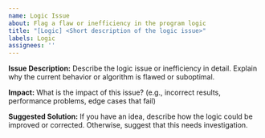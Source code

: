 ```yaml
---
name: Logic Issue
about: Flag a flaw or inefficiency in the program logic
title: "[Logic] <Short description of the logic issue>"
labels: Logic
assignees: ''
---
```


**Issue Description:**
Describe the logic issue or inefficiency in detail. Explain why the current behavior or algorithm is flawed or suboptimal.

**Impact:**
What is the impact of this issue? (e.g., incorrect results, performance problems, edge cases that fail)

**Suggested Solution:**
If you have an idea, describe how the logic could be improved or corrected. Otherwise, suggest that this needs investigation.
